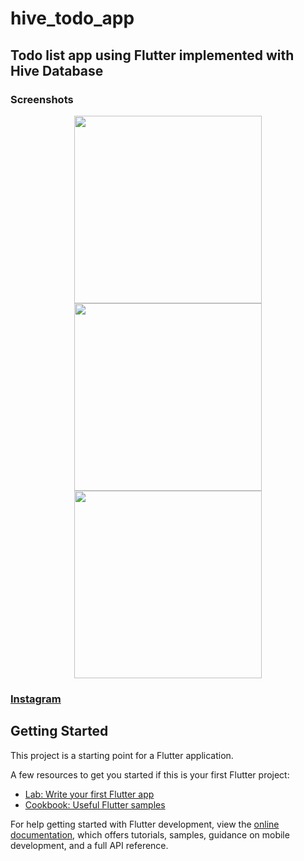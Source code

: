# hive_todo_app

## Todo list app using Flutter implemented with Hive Database
### Screenshots
<p align="center">
  <img src="https://user-images.githubusercontent.com/96375955/186707756-622cc46a-a801-4216-b257-6c25a2be5db1.png" width="300">
  <img src="https://user-images.githubusercontent.com/96375955/186707771-f0fd4eac-88a7-4096-80a1-446182116e20.png" width="300">
  <img src="https://user-images.githubusercontent.com/96375955/186707783-67a02837-cd0d-4575-bfee-efdab7d19351.png" width="300">
  </p>
  
### [Instagram](https://instagram.com/niima.dev)



## Getting Started

This project is a starting point for a Flutter application.

A few resources to get you started if this is your first Flutter project:

- [Lab: Write your first Flutter app](https://docs.flutter.dev/get-started/codelab)
- [Cookbook: Useful Flutter samples](https://docs.flutter.dev/cookbook)

For help getting started with Flutter development, view the
[online documentation](https://docs.flutter.dev/), which offers tutorials,
samples, guidance on mobile development, and a full API reference.
